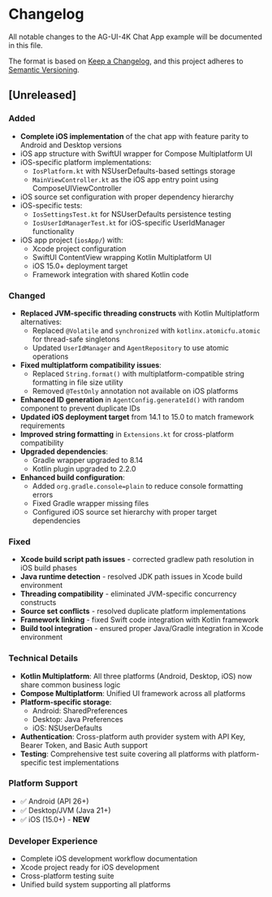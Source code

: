 # Changelog

All notable changes to the AG-UI-4K Chat App example will be documented in this file.

The format is based on [Keep a Changelog](https://keepachangelog.com/en/1.0.0/),
and this project adheres to [Semantic Versioning](https://semver.org/spec/v2.0.0.html).

## [Unreleased]

### Added
- **Complete iOS implementation** of the chat app with feature parity to Android and Desktop versions
- iOS app structure with SwiftUI wrapper for Compose Multiplatform UI
- iOS-specific platform implementations:
  - `IosPlatform.kt` with NSUserDefaults-based settings storage
  - `MainViewController.kt` as the iOS app entry point using ComposeUIViewController
- iOS source set configuration with proper dependency hierarchy
- iOS-specific tests:
  - `IosSettingsTest.kt` for NSUserDefaults persistence testing
  - `IosUserIdManagerTest.kt` for iOS-specific UserIdManager functionality
- iOS app project (`iosApp/`) with:
  - Xcode project configuration
  - SwiftUI ContentView wrapping Kotlin Multiplatform UI
  - iOS 15.0+ deployment target
  - Framework integration with shared Kotlin code

### Changed
- **Replaced JVM-specific threading constructs** with Kotlin Multiplatform alternatives:
  - Replaced `@Volatile` and `synchronized` with `kotlinx.atomicfu.atomic` for thread-safe singletons
  - Updated `UserIdManager` and `AgentRepository` to use atomic operations
- **Fixed multiplatform compatibility issues**:
  - Replaced `String.format()` with multiplatform-compatible string formatting in file size utility
  - Removed `@TestOnly` annotation not available on iOS platforms
- **Enhanced ID generation** in `AgentConfig.generateId()` with random component to prevent duplicate IDs
- **Updated iOS deployment target** from 14.1 to 15.0 to match framework requirements
- **Improved string formatting** in `Extensions.kt` for cross-platform compatibility
- **Upgraded dependencies**:
  - Gradle wrapper upgraded to 8.14
  - Kotlin plugin upgraded to 2.2.0
- **Enhanced build configuration**:
  - Added `org.gradle.console=plain` to reduce console formatting errors
  - Fixed Gradle wrapper missing files
  - Configured iOS source set hierarchy with proper target dependencies

### Fixed
- **Xcode build script path issues** - corrected gradlew path resolution in iOS build phases
- **Java runtime detection** - resolved JDK path issues in Xcode build environment  
- **Threading compatibility** - eliminated JVM-specific concurrency constructs
- **Source set conflicts** - resolved duplicate platform implementations
- **Framework linking** - fixed Swift code integration with Kotlin framework
- **Build tool integration** - ensured proper Java/Gradle integration in Xcode environment

### Technical Details
- **Kotlin Multiplatform**: All three platforms (Android, Desktop, iOS) now share common business logic
- **Compose Multiplatform**: Unified UI framework across all platforms
- **Platform-specific storage**: 
  - Android: SharedPreferences
  - Desktop: Java Preferences  
  - iOS: NSUserDefaults
- **Authentication**: Cross-platform auth provider system with API Key, Bearer Token, and Basic Auth support
- **Testing**: Comprehensive test suite covering all platforms with platform-specific test implementations

### Platform Support
- ✅ Android (API 26+)
- ✅ Desktop/JVM (Java 21+)
- ✅ iOS (15.0+) - **NEW**

### Developer Experience
- Complete iOS development workflow documentation
- Xcode project ready for iOS development
- Cross-platform testing suite
- Unified build system supporting all platforms